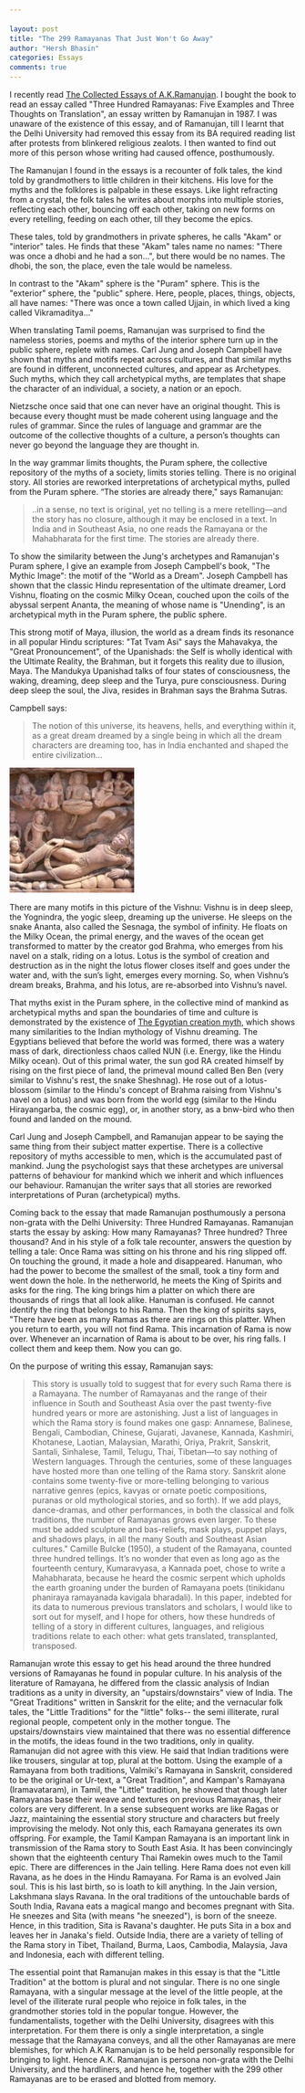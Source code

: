 ```yaml
---

layout: post
title: "The 299 Ramayanas That Just Won't Go Away"
author: "Hersh Bhasin"
categories: Essays
comments: true
---
```


I recently read [The Collected Essays of A.K.Ramanujan](https://www.amazon.com/Collected-Essays-Ramanujan-Oxford-Paperbacks/dp/0195668960). I bought the book to read an essay called "Three Hundred Ramayanas: Five Examples and Three Thoughts on Translation", an essay written by Ramanujan in 1987. I was unaware of the existence of this essay, and of Ramanujan, till I learnt that the Delhi University had removed this essay from its BA required reading list after protests from blinkered religious zealots. I then wanted to find out more of this person whose writing had caused offence, posthumously.

The Ramanujan I found in the essays is a recounter of folk tales, the kind told by grandmothers to little children in their kitchens.  His  love for the myths and the folklores is palpable in these essays. Like light refracting from a crystal, the folk tales he writes about morphs into multiple stories, reflecting each other,  bouncing off each other, taking on new forms on every retelling, feeding on each other, till they become the epics.

These tales, told by grandmothers in private spheres, he calls "Akam" or "interior" tales. He finds that these "Akam" tales name no names: "There was once a dhobi and he had a son…", but there would be no names. The dhobi, the son, the place, even the tale would be nameless.

In contrast to the "Akam" sphere is the "Puram" sphere. This is the "exterior" sphere, the "public" sphere. Here, people, places, things, objects, all have names: "There was once a town called Ujjain, in which lived a king called Vikramaditya…"

When translating Tamil poems, Ramanujan was surprised to find the nameless stories, poems and myths of the interior sphere turn up in the public sphere, replete with names. Carl Jung and Joseph Campbell have shown that myths and motifs repeat across cultures, and that similar myths are found in different, unconnected cultures, and appear as Archetypes. Such myths, which they call archetypical myths, are templates that shape the character of an individual, a society, a nation or an epoch.

Nietzsche once said that one can never have an original thought. This is because every thought must be made coherent using language and the rules of grammar. Since the rules of language and grammar are the outcome of the collective thoughts of a culture, a person’s thoughts can never go beyond the language they are thought in.

In the way grammar limits thoughts, the Puram sphere, the collective repository of the myths of a society, limits stories telling. There is no original story. All stories are reworked interpretations of archetypical myths, pulled from the Puram sphere. “The stories are already there," says Ramanujan:

> ..in a sense, no text is original, yet no telling is a mere retelling—and the story has no closure, although it may be enclosed in a text. In India and in Southeast Asia, no one reads the Ramayana or the Mahabharata for the first time. The stories are already there.

To show the similarity between the Jung's  archetypes and Ramanujan's Puram sphere, I give an example from Joseph Campbell's book, "The Mythic Image": the motif of the "World as a Dream". Joseph Campbell has shown that the classic Hindu representation of the ultimate dreamer, Lord Vishnu, floating on the cosmic Milky Ocean, couched upon the coils of the abyssal serpent Ananta, the meaning of whose name is "Unending", is an archetypical myth in the Puram sphere, the public sphere.

This  strong motif of Maya, illusion, the world as a dream  finds its resonance in all popular Hindu scriptures: "Tat Tvam Asi" says the Mahavakya, the "Great Pronouncement", of the Upanishads: the Self is wholly identical with the Ultimate Reality, the Brahman, but it forgets this reality due to illusion, Maya. The Mandukya Upanishad talks of four states of consciousness, the waking, dreaming, deep sleep and the Turya, pure consciousness. During deep sleep the soul, the Jiva, resides in Brahman says the Brahma Sutras.

Campbell says:

> The notion of this universe, its heavens, hells, and everything within it, as a great dream dreamed by a single being in which all the dream characters are dreaming too, has in India enchanted and shaped the entire civilization…

![img](/assets/ramayana_1.jpg)

There are many motifs in this picture of the Vishnu: Vishnu is in deep sleep, the Yognindra, the yogic sleep, dreaming up the universe. He sleeps on the snake Ananta, also called the Sesnaga, the symbol of infinity. He floats on the Milky Ocean, the primal energy, and the waves of the ocean get transformed to matter by the creator god Brahma, who emerges from his navel on a stalk, riding on a lotus. Lotus is the symbol of creation and destruction as in the night the lotus flower closes itself and goes under the water and, with the sun’s light, emerges every morning. So, when Vishnu’s dream breaks, Brahma, and his lotus, are re-absorbed into Vishnu’s navel.

 That myths exist in the Puram sphere, in the collective mind of mankind as archetypical myths and span the boundaries of time and culture is demonstrated by the existence of  [The Egyptian creation myth](http://www.touregypt.net/featurestories/nun.htm), which shows many similarities to the Indian mythology of Vishnu dreaming. The Egyptians believed that before the world was formed, there was a watery mass of dark, directionless chaos called NUN (i.e. Energy, like the Hindu Milky ocean). Out of this primal water, the sun god RA created himself by rising on the first piece of land, the primeval mound called Ben Ben (very similar to Vishnu's rest, the snake Sheshnag). He rose out of a lotus-blossom (similar to the Hindu's concept of Brahma raising from Vishnu's navel on a lotus) and was born from the world egg (similar to the Hindu Hirayangarba, the cosmic egg), or, in another story, as a bnw-bird who then found and landed on the mound.

Carl Jung and Joseph Campbell, and Ramanujan appear to be saying the same thing from their subject matter expertise. There is a collective repository of myths accessible to men, which is the accumulated past of mankind. Jung the psychologist  says that these archetypes are universal patterns of behaviour for mankind which we inherit and which influences our behaviour. Ramanujan the writer says that all stories are reworked interpretations of Puran (archetypical) myths.

Coming back to the essay that made Ramanujan posthumously a persona non-grata with the Delhi University: Three Hundred Ramayanas. Ramanujan starts the essay by asking: How many Ramayanas? Three hundred? Three thousand? And in his style of a folk tale recounter, answers the question by telling a tale: Once Rama was sitting on his throne and his ring slipped off. On touching the ground, it made a hole and disappeared. Hanuman, who had the power to become the smallest of the small, took a tiny form and went down the hole. In the netherworld, he meets the King of Spirits and asks for the ring. The king brings him a platter on which there are thousands of rings that all look alike. Hanuman is confused. He cannot identify the ring that belongs to his Rama. Then the king of spirits says, "There have been as many Ramas as there are rings on this platter. When you return to earth, you will not find Rama. This incarnation of Rama is now over. Whenever an incarnation of Rama is about to be over, his ring falls. I collect them and keep them. Now you can go.

On the purpose of writing this essay, Ramanujan says:

> This story is usually told to suggest that for every such Rama there is a Ramayana. The number of Ramayanas and the range of their influence in South and Southeast Asia over the past twenty-five hundred years or more are astonishing. Just a list of languages in which the Rama story is found makes one gasp: Annamese, Balinese, Bengali, Cambodian, Chinese, Gujarati, Javanese, Kannada, Kashmiri, Khotanese, Laotian, Malaysian, Marathi, Oriya, Prakrit, Sanskrit, Santali, Sinhalese, Tamil, Telugu, Thai, Tibetan—to say nothing of Western languages. Through the centuries, some of these languages have hosted more than one telling of the Rama story. Sanskrit alone contains some twenty-five or more-telling belonging to various narrative genres (epics, kavyas or ornate poetic compositions, puranas or old mythological stories, and so forth). If we add plays, dance-dramas, and other performances, in both the classical and folk traditions, the number of Ramayanas grows even larger. To these must be added sculpture and bas-reliefs, mask plays, puppet plays, and shadows plays, in all the many South and Southeast Asian cultures." Camille Bulcke (1950), a student of the Ramayana, counted three hundred tellings. It’s no wonder that even as long ago as the fourteenth century, Kumaravyasa, a Kannada poet, chose to write a Mahabharata, because he heard the cosmic serpent which upholds the earth groaning under the burden of Ramayana poets (tinikidanu phaniraya ramayanada kavigala bharadali). In this paper, indebted for its data to numerous previous translators and scholars, I would like to sort out for myself, and I hope for others, how these hundreds of telling of a story in different cultures, languages, and religious traditions relate to each other: what gets translated, transplanted, transposed.

Ramanujan wrote this essay to get his head around the three hundred versions of Ramayanas he found in popular culture. In his analysis of the literature of Ramayana, he differed from the classic analysis of Indian traditions as a unity in diversity, an "upstairs/downstairs" view of India. The "Great Traditions" written in Sanskrit for the elite; and the vernacular folk tales, the "Little Traditions" for the "little" folks-- the semi illiterate, rural regional people, competent only in the mother tongue. The upstairs/downstairs view maintained that there was no essential difference in the motifs, the ideas found in the two traditions, only in quality. Ramanujan did not agree with this view. He said that Indian traditions were like trousers, singular at top, plural at the bottom. Using the example of a Ramayana from both traditions, Valmiki's Ramayana in Sanskrit, considered to be the original or Ur-text, a "Great Tradition", and Kampan's Ramayana (Iramavataram), in Tamil, the "Little" tradition, he showed that though later Ramayanas base their weave and textures on previous Ramayanas, their colors are very different. In a sense subsequent works are like Ragas or Jazz, maintaining the essential story structure and characters but freely improvising the melody. Not only this, each Ramayana generates its own offspring. For example, the Tamil Kampan Ramayana is an important link in transmission of the Rama story to South East Asia. It has been convincingly shown that the eighteenth century Thai Ramekin owes much to the Tamil epic. There are differences in the Jain telling. Here Rama does not even kill Ravana, as he does in the Hindu Ramayana. For Rama is an evolved Jain soul. This is his last birth, so is loath to kill anything. In the Jain version, Lakshmana slays Ravana. In the oral traditions of the untouchable bards of South India, Ravana eats a magical mango and becomes pregnant with Sita. He sneezes and Sita (with means "he sneezed"), is born of the sneeze. Hence, in this tradition, Sita is Ravana's daughter. He puts Sita in a box and leaves her in Janaka's field. Outside India, there are a variety of telling of the Rama story in Tibet, Thailand, Burma, Laos, Cambodia, Malaysia, Java and Indonesia, each with different telling.

The essential point that Ramanujan makes in this essay is that the "Little Tradition" at the bottom is plural and not singular. There is no one single Ramayana, with a singular message at the level of the little people, at the level of the illiterate rural people who rejoice in folk tales, in the grandmother stories told in the popular tongue. However, the fundamentalists, together with the Delhi University, disagrees with this interpretation. For them there is only a single interpretation, a single message that the Ramayana conveys, and all the other Ramayanas are mere blemishes, for which A.K Ramanujan is to be held personally responsible for bringing to light. Hence A.K. Ramanujan is persona non-grata with the Delhi University, and the hardliners, and hence he, together with the 299 other Ramayanas are to be erased and blotted from memory.